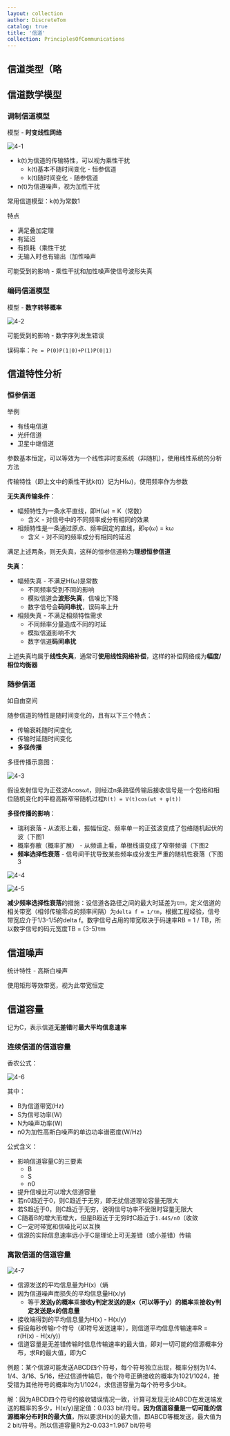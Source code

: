 ```yaml
---
layout: collection
author: DiscreteTom
catalog: true
title: '信道'
collection: PrinciplesOfCommunications
---
```


## 信道类型（略

## 信道数学模型

### 调制信道模型

模型 - **时变线性网络**

![4-1](img/4-1.png)

- k(t)为信道的传输特性，可以视为乘性干扰
  - k(t)基本不随时间变化 - 恒参信道
  - k(t)随时间变化 - 随参信道
- n(t)为信道噪声，视为加性干扰

常用信道模型：k(t)为常数1

特点
- 满足叠加定理
- 有延迟
- 有损耗（乘性干扰
- 无输入时也有输出（加性噪声

可能受到的影响 - 乘性干扰和加性噪声使信号波形失真

### 编码信道模型

模型 - **数字转移概率**

![4-2](img/4-2.png)

可能受到的影响 - 数字序列发生错误

误码率：`Pe = P(0)P(1|0)+P(1)P(0|1)`

## 信道特性分析

### 恒参信道

举例
- 有线电信道
- 光纤信道
- 卫星中继信道

参数基本恒定，可以等效为一个线性非时变系统（非随机），使用线性系统的分析方法

传输特性（即上文中的乘性干扰k(t)）记为H(ω)，使用频率作为参数

**无失真传输条件**：
- 幅频特性为一条水平直线，即H(ω) = K（常数）
  - 含义 - 对信号中的不同频率成分有相同的效果
- 相频特性是一条通过原点、频率固定的直线，即φ(ω) = kω
  - 含义 - 对不同的频率成分有相同的延迟

满足上述两条，则无失真，这样的恒参信道称为**理想恒参信道**

**失真**：
- 幅频失真 - 不满足H(ω)是常数
  - 不同频率受到不同的影响
  - 模拟信道会**波形失真**，信噪比下降
  - 数字信号会**码间串扰**，误码率上升
- 相频失真 - 不满足相频特性需求
  - 不同频率分量造成不同的时延
  - 模拟信道影响不大
  - 数字信道**码间串扰**

上述失真均属于**线性失真**，通常可**使用线性网络补偿**，这样的补偿网络成为**幅度/相位均衡器**

### 随参信道

如自由空间

随参信道的特性是随时间变化的，且有以下三个特点：
- 传输衰耗随时间变化
- 传输时延随时间变化
- **多径传播**

多径传播示意图：

![4-3](img/4-3.png)

假设发射信号为正弦波Acosωt，则经过n条路径传输后接收信号是一个包络和相位随机变化的平稳高斯窄带随机过程`R(t) = V(t)cos(ωt + φ(t))`

**多径传播的影响**：
- 瑞利衰落 - 从波形上看，振幅恒定、频率单一的正弦波变成了包络随机起伏的波（下图1
- 概率弥散（概率扩展） - 从频谱上看，单根线谱变成了窄带频谱（下图2
- **频率选择性衰落** - 信号间干扰导致某些频率成分发生严重的随机性衰落（下图3

![4-4](img/4-4.png)

![4-5](img/4-5.png)

**减少频率选择性衰落**的措施：设信道各路径之间的最大时延差为τm，定义信道的相关带宽（相邻传输零点的频率间隔）为`delta f = 1/τm`，根据工程经验，信号带宽应介于1/3-1/5的delta f。数字信号占用的带宽取决于码速率RB = 1 / TB，所以数字信号的码元宽度TB = (3-5)τm

## 信道噪声

统计特性 - 高斯白噪声

使用矩形等效带宽，视为此带宽恒定

## 信道容量

记为C，表示信道**无差错**时**最大平均信息速率**

### 连续信道的信道容量

香农公式：

![4-6](img/4-6.png)

其中：
- B为信道带宽(Hz)
- S为信号功率(W)
- N为噪声功率(W)
- n0为加性高斯白噪声的单边功率谱密度(W/Hz)

公式含义：
- 影响信道容量C的三要素
  - B
  - S
  - n0
- 提升信噪比可以增大信道容量
- 若n0趋近于0，则C趋近于无穷，即无扰信道理论容量无限大
- 若S趋近于0，则C趋近于无穷，说明信号功率不受限时容量无限大
- C随着B的增大而增大，但是B趋近于无穷时C趋近于`1.44S/n0`（收敛
- C一定时带宽和信噪比可以互换
- 信源的实际信息速率远小于C是理论上可无差错（或小差错）传输

### 离散信道的信道容量

![4-7](img/4-7.png)

- 信源发送的平均信息量为H(x)（熵
- 因为信道噪声而损失的平均信息量H(x/y)
  - 等于**发送y的概率**乘**接收y判定发送的是x（可以等于y）的概率**乘**接收y判定发送是x的信息量**
- 接收端得到的平均信息量为H(x) - H(x/y)
- 假设每秒传输r个符号（即符号发送速率），则信道平均信息传输速率R = r(H(x) - H(x/y))
- 信道容量是无差错传输时信息传输速率的最大值，即对一切可能的信源概率分布，求R的最大值，即为C

例题：某个信源可能发送ABCD四个符号，每个符号独立出现，概率分别为1/4、1/4、3/16、5/16，经过信道传输后，每个符号正确接收的概率为1021/1024，接受错为其他符号的概率均为1/1024，求信道容量为每个符号多少bit。

解：因为ABCD四个符号的接收错误情况一致，计算可发现无论ABCD在发送端发送的概率的多少，H(x/y)是定值：0.033 bit/符号。**因为信道容量是一切可能的信源概率分布时R的最大值**，所以要求H(x)的最大值，即ABCD等概发送，最大值为2 bit/符号。所以信道容量R为2-0.033=1.967 bit/符号


